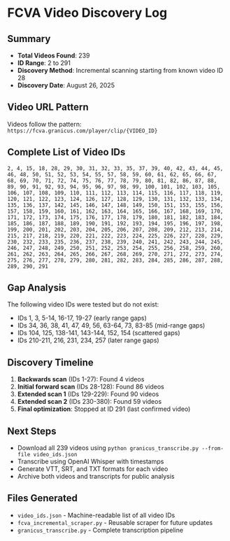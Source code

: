 # FCVA Video Discovery Log

## Summary
- **Total Videos Found**: 239
- **ID Range**: 2 to 291
- **Discovery Method**: Incremental scanning starting from known video ID 28
- **Discovery Date**: August 26, 2025

## Video URL Pattern
Videos follow the pattern: `https://fcva.granicus.com/player/clip/{VIDEO_ID}`

## Complete List of Video IDs
```
2, 4, 15, 18, 28, 29, 30, 31, 32, 33, 35, 37, 39, 40, 42, 43, 44, 45, 46, 48, 50, 51, 52, 53, 54, 55, 57, 58, 59, 60, 61, 62, 65, 66, 67, 68, 69, 70, 71, 72, 74, 75, 76, 77, 78, 79, 80, 81, 82, 86, 87, 88, 89, 90, 91, 92, 93, 94, 95, 96, 97, 98, 99, 100, 101, 102, 103, 105, 106, 107, 108, 109, 110, 111, 112, 113, 114, 115, 116, 117, 118, 119, 120, 121, 122, 123, 124, 126, 127, 128, 129, 130, 131, 132, 133, 134, 135, 136, 137, 142, 145, 146, 147, 148, 149, 150, 151, 153, 155, 156, 157, 158, 159, 160, 161, 162, 163, 164, 165, 166, 167, 168, 169, 170, 171, 172, 173, 174, 175, 176, 177, 178, 179, 180, 181, 182, 183, 184, 185, 186, 187, 188, 189, 190, 191, 192, 193, 194, 195, 196, 197, 198, 199, 200, 201, 202, 203, 204, 205, 206, 207, 208, 209, 212, 213, 214, 215, 217, 218, 219, 220, 221, 222, 223, 224, 225, 226, 227, 228, 229, 230, 232, 233, 235, 236, 237, 238, 239, 240, 241, 242, 243, 244, 245, 246, 247, 248, 249, 250, 251, 252, 253, 254, 255, 256, 258, 259, 260, 261, 262, 263, 264, 265, 266, 267, 268, 269, 270, 271, 272, 273, 274, 275, 276, 277, 278, 279, 280, 281, 282, 283, 284, 285, 286, 287, 288, 289, 290, 291
```

## Gap Analysis
The following video IDs were tested but do not exist:
- IDs 1, 3, 5-14, 16-17, 19-27 (early range gaps)
- IDs 34, 36, 38, 41, 47, 49, 56, 63-64, 73, 83-85 (mid-range gaps)
- IDs 104, 125, 138-141, 143-144, 152, 154 (scattered gaps)
- IDs 210-211, 216, 231, 234, 257 (later range gaps)

## Discovery Timeline
1. **Backwards scan** (IDs 1-27): Found 4 videos
2. **Initial forward scan** (IDs 28-128): Found 86 videos
3. **Extended scan 1** (IDs 129-229): Found 90 videos  
4. **Extended scan 2** (IDs 230-380): Found 59 videos
5. **Final optimization**: Stopped at ID 291 (last confirmed video)

## Next Steps
- Download all 239 videos using `python granicus_transcribe.py --from-file video_ids.json`
- Transcribe using OpenAI Whisper with timestamps
- Generate VTT, SRT, and TXT formats for each video
- Archive both videos and transcripts for public analysis

## Files Generated
- `video_ids.json` - Machine-readable list of all video IDs
- `fcva_incremental_scraper.py` - Reusable scraper for future updates
- `granicus_transcribe.py` - Complete transcription pipeline